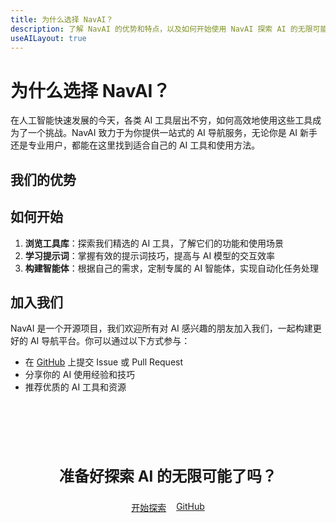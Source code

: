 ```yaml
---
title: 为什么选择 NavAI？
description: 了解 NavAI 的优势和特点，以及如何开始使用 NavAI 探索 AI 的无限可能
useAILayout: true
---
```


# 为什么选择 NavAI？

在人工智能快速发展的今天，各类 AI 工具层出不穷，如何高效地使用这些工具成为了一个挑战。NavAI 致力于为你提供一站式的 AI 导航服务，无论你是 AI 新手还是专业用户，都能在这里找到适合自己的 AI 工具和使用方法。

## 我们的优势

<AIGrid columns="4">
  <AICard 
    title="快速上手" 
    description="精简的教程和指南，帮助你迅速掌握AI工具的核心功能" 
    icon="🚀" 
    iconColor="var(--ai-accent-3)"
  />
  <AICard 
    title="持续更新" 
    description="定期更新最新的AI工具和技术，确保你始终走在技术前沿" 
    icon="🔄" 
    iconColor="var(--vp-c-brand-1)"
  />
  <AICard 
    title="全面覆盖" 
    description="涵盖文本、图像、音频、视频等多领域的AI工具和应用" 
    icon="🌐" 
    iconColor="var(--ai-accent-2)"
  />
  <AICard 
    title="社区支持" 
    description="加入我们的社区，与其他AI爱好者交流经验和心得" 
    icon="👥" 
    iconColor="var(--ai-accent-1)"
  />
</AIGrid>

## 如何开始

1. **浏览工具库**：探索我们精选的 AI 工具，了解它们的功能和使用场景
2. **学习提示词**：掌握有效的提示词技巧，提高与 AI 模型的交互效率
3. **构建智能体**：根据自己的需求，定制专属的 AI 智能体，实现自动化任务处理

## 加入我们

NavAI 是一个开源项目，我们欢迎所有对 AI 感兴趣的朋友加入我们，一起构建更好的 AI 导航平台。你可以通过以下方式参与：

- 在 [GitHub](https://github.com/r0ad/NavAI) 上提交 Issue 或 Pull Request
- 分享你的 AI 使用经验和技巧
- 推荐优质的 AI 工具和资源

<div class="ai-cta-section">
  <h3>准备好探索 AI 的无限可能了吗？</h3>
  <div class="ai-cta-buttons">
    <a href="/tool/" class="ai-button primary">开始探索</a>
    <a href="https://github.com/r0ad/NavAI" target="_blank" class="ai-button secondary">GitHub</a>
  </div>
</div>

<style>
.ai-cta-section {
  margin: 3rem 0;
  padding: 2rem;
  background: var(--ai-bg-soft);
  border-radius: var(--ai-card-radius);
  text-align: center;
}

.ai-cta-section h3 {
  font-size: 1.5rem;
  margin-bottom: 1.5rem;
}

.ai-cta-buttons {
  display: flex;
  gap: 1rem;
  justify-content: center;
  flex-wrap: wrap;
}
</style>
